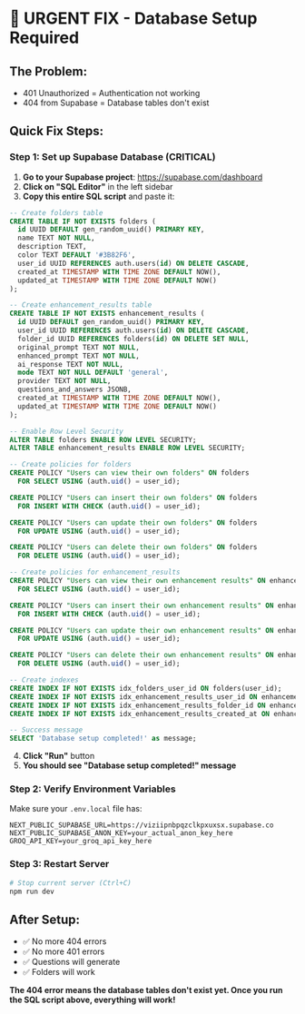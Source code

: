 # 🚨 URGENT FIX - Database Setup Required

## **The Problem:**
- 401 Unauthorized = Authentication not working
- 404 from Supabase = Database tables don't exist

## **Quick Fix Steps:**

### **Step 1: Set up Supabase Database (CRITICAL)**

1. **Go to your Supabase project**: https://supabase.com/dashboard
2. **Click on "SQL Editor"** in the left sidebar
3. **Copy this entire SQL script** and paste it:

```sql
-- Create folders table
CREATE TABLE IF NOT EXISTS folders (
  id UUID DEFAULT gen_random_uuid() PRIMARY KEY,
  name TEXT NOT NULL,
  description TEXT,
  color TEXT DEFAULT '#3B82F6',
  user_id UUID REFERENCES auth.users(id) ON DELETE CASCADE,
  created_at TIMESTAMP WITH TIME ZONE DEFAULT NOW(),
  updated_at TIMESTAMP WITH TIME ZONE DEFAULT NOW()
);

-- Create enhancement_results table
CREATE TABLE IF NOT EXISTS enhancement_results (
  id UUID DEFAULT gen_random_uuid() PRIMARY KEY,
  user_id UUID REFERENCES auth.users(id) ON DELETE CASCADE,
  folder_id UUID REFERENCES folders(id) ON DELETE SET NULL,
  original_prompt TEXT NOT NULL,
  enhanced_prompt TEXT NOT NULL,
  ai_response TEXT NOT NULL,
  mode TEXT NOT NULL DEFAULT 'general',
  provider TEXT NOT NULL,
  questions_and_answers JSONB,
  created_at TIMESTAMP WITH TIME ZONE DEFAULT NOW(),
  updated_at TIMESTAMP WITH TIME ZONE DEFAULT NOW()
);

-- Enable Row Level Security
ALTER TABLE folders ENABLE ROW LEVEL SECURITY;
ALTER TABLE enhancement_results ENABLE ROW LEVEL SECURITY;

-- Create policies for folders
CREATE POLICY "Users can view their own folders" ON folders
  FOR SELECT USING (auth.uid() = user_id);

CREATE POLICY "Users can insert their own folders" ON folders
  FOR INSERT WITH CHECK (auth.uid() = user_id);

CREATE POLICY "Users can update their own folders" ON folders
  FOR UPDATE USING (auth.uid() = user_id);

CREATE POLICY "Users can delete their own folders" ON folders
  FOR DELETE USING (auth.uid() = user_id);

-- Create policies for enhancement_results
CREATE POLICY "Users can view their own enhancement results" ON enhancement_results
  FOR SELECT USING (auth.uid() = user_id);

CREATE POLICY "Users can insert their own enhancement results" ON enhancement_results
  FOR INSERT WITH CHECK (auth.uid() = user_id);

CREATE POLICY "Users can update their own enhancement results" ON enhancement_results
  FOR UPDATE USING (auth.uid() = user_id);

CREATE POLICY "Users can delete their own enhancement results" ON enhancement_results
  FOR DELETE USING (auth.uid() = user_id);

-- Create indexes
CREATE INDEX IF NOT EXISTS idx_folders_user_id ON folders(user_id);
CREATE INDEX IF NOT EXISTS idx_enhancement_results_user_id ON enhancement_results(user_id);
CREATE INDEX IF NOT EXISTS idx_enhancement_results_folder_id ON enhancement_results(folder_id);
CREATE INDEX IF NOT EXISTS idx_enhancement_results_created_at ON enhancement_results(created_at DESC);

-- Success message
SELECT 'Database setup completed!' as message;
```

4. **Click "Run"** button
5. **You should see "Database setup completed!" message**

### **Step 2: Verify Environment Variables**

Make sure your `.env.local` file has:

```env
NEXT_PUBLIC_SUPABASE_URL=https://viziipnbpqzclkpxuxsx.supabase.co
NEXT_PUBLIC_SUPABASE_ANON_KEY=your_actual_anon_key_here
GROQ_API_KEY=your_groq_api_key_here
```

### **Step 3: Restart Server**

```bash
# Stop current server (Ctrl+C)
npm run dev
```

## **After Setup:**
- ✅ No more 404 errors
- ✅ No more 401 errors  
- ✅ Questions will generate
- ✅ Folders will work

**The 404 error means the database tables don't exist yet. Once you run the SQL script above, everything will work!**
